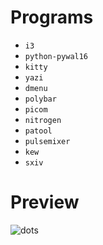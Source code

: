 # Programs
- `i3`
- `python-pywal16`
- `kitty`
- `yazi`
- `dmenu`
- `polybar`
- `picom`
- `nitrogen`
- `patool`
- `pulsemixer`
- `kew`
- `sxiv`
# Preview
![dots](https://github.com/user-attachments/assets/81102cf3-5649-4fe8-9424-bc33cb57e873)
